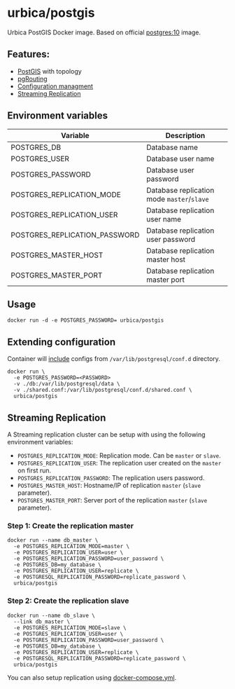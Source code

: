 # urbica/postgis

Urbica PostGIS Docker image.
Based on official [postgres:10](https://hub.docker.com/_/postgres/) image.

## Features:

- [PostGIS](https://postgis.net/) with topology
- [pgRouting](https://pgrouting.org/)
- [Configuration managment](https://www.postgresql.org/docs/10/static/config-setting.html#CONFIG-INCLUDES)
- [Streaming Replication](https://www.postgresql.org/docs/10/static/warm-standby.html#STREAMING-REPLICATION)

## Environment variables

| Variable                      | Description                                |
| ----------------------------- | ------------------------------------------ |
| POSTGRES_DB                   | Database name                              |
| POSTGRES_USER                 | Database user name                         |
| POSTGRES_PASSWORD             | Database user password                     |
| POSTGRES_REPLICATION_MODE     | Database replication mode `master`/`slave` |
| POSTGRES_REPLICATION_USER     | Database replication user name             |
| POSTGRES_REPLICATION_PASSWORD | Database replication user password         |
| POSTGRES_MASTER_HOST          | Database replication master host           |
| POSTGRES_MASTER_PORT          | Database replication master port           |

## Usage

```shell
docker run -d -e POSTGRES_PASSWORD= urbica/postgis
```

## Extending configuration

Container will [include](https://www.postgresql.org/docs/10/static/config-setting.html#CONFIG-INCLUDES) configs from `/var/lib/postgresql/conf.d` directory.

```shell
docker run \
  -e POSTGRES_PASSWORD=<PASSWORD>
  -v ./db:/var/lib/postgresql/data \
  -v ./shared.conf:/var/lib/postgresql/conf.d/shared.conf \
  urbica/postgis
```

## Streaming Replication

A Streaming replication cluster can be setup with using the following environment variables:

- `POSTGRES_REPLICATION_MODE`: Replication mode. Can be `master` or `slave`.
- `POSTGRES_REPLICATION_USER`: The replication user created on the `master` on first run.
- `POSTGRES_REPLICATION_PASSWORD`: The replication users password.
- `POSTGRES_MASTER_HOST`: Hostname/IP of replication `master` (`slave` parameter).
- `POSTGRES_MASTER_PORT`: Server port of the replication `master` (`slave` parameter).

### Step 1: Create the replication master

```shell
docker run --name db_master \
  -e POSTGRES_REPLICATION_MODE=master \
  -e POSTGRES_REPLICATION_USER=user \
  -e POSTGRES_REPLICATION_PASSWORD=user_password \
  -e POSTGRES_DB=my_database \
  -e POSTGRES_REPLICATION_USER=replicate \
  -e POSTGRESQL_REPLICATION_PASSWORD=replicate_password \
  urbica/postgis
```

### Step 2: Create the replication slave

```shell
docker run --name db_slave \
  --link db_master \
  -e POSTGRES_REPLICATION_MODE=slave \
  -e POSTGRES_REPLICATION_USER=user \
  -e POSTGRES_REPLICATION_PASSWORD=user_password \
  -e POSTGRES_DB=my_database \
  -e POSTGRES_REPLICATION_USER=replicate \
  -e POSTGRESQL_REPLICATION_PASSWORD=replicate_password \
  urbica/postgis
```

You can also setup replication using [docker-compose.yml](https://github.com/urbica/docker-postgis/blob/debian/docker-compose.yml).
